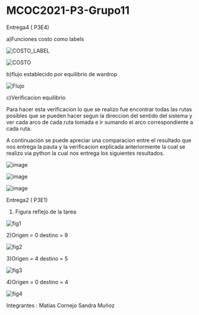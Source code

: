 # MCOC2021-P3-Grupo11

Entrega4 ( P3E4)

a)Funciones costo como labels


![COSTO_LABEL](https://user-images.githubusercontent.com/62267612/142081918-4529f0bd-23fc-4198-9e5e-f37450237053.png)

![COSTO](https://user-images.githubusercontent.com/62267612/142081932-6883e43d-4f04-4721-a1e3-a9a5ccaf4738.png)


b)flujo establecido por equilibrio de wardrop


![Flujo](https://user-images.githubusercontent.com/62267612/142081933-61fca802-4bc5-4c76-8aaf-38c69968a580.png)


c)Verificacion equilibrio

Para hacer esta verificacion lo que se realizo fue encontrar todas las rutas posibles que se pueden hacer segun la direccion del sentido del sistema y ver cada arco de cada ruta tomada e ir sumando el arco correspondiente a cada ruta.

A continuación se puede apreciar una comparacion entre el resultado que nos entrega la pauta y la verificacion explicada anteriormente la cual se realizo via python la cual nos entrega los siguientes resultados.


![image](https://user-images.githubusercontent.com/62267612/142127162-9aa92dd8-e269-49e1-a6a5-aa78f2c38986.png)

![image](https://user-images.githubusercontent.com/62267612/142127533-2c39edaa-15a8-4501-b9dc-00a9a969d64b.png)

![image](https://user-images.githubusercontent.com/62267612/142127557-e909718e-eb18-4a86-b7f5-46792784a316.png)






Entrega2 ( P3E1)

1) Figura reflejo de la tarea

![fig1](https://user-images.githubusercontent.com/62267612/140955083-08823e22-add9-4c1f-aa78-1fc14c99d4b2.png)

2)Origen = 0 destino = 9 

![fig2](https://user-images.githubusercontent.com/62267612/140955846-d503623b-c980-40a6-bf4c-c078ddaea951.png)


3)Origen = 4 destino = 5

![fig3](https://user-images.githubusercontent.com/62267612/140955147-1ad69ffb-a770-4a2e-aaaa-99e700e5cfac.png)

4)Origen = 0 destino = 4


![fig4](https://user-images.githubusercontent.com/62267612/140955170-17434956-1570-47bd-9bf0-ce082ba54bec.png)

Integrantes : Matías Cornejo
              Sandra Muñoz
